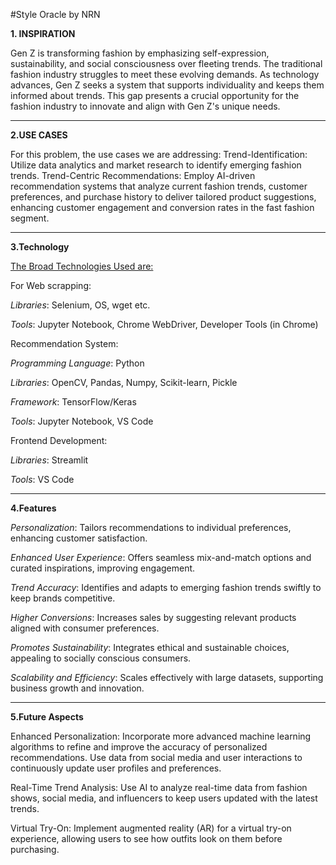 #Style Oracle by NRN

**1. INSPIRATION**

Gen Z is transforming fashion by emphasizing self-expression, sustainability, and social consciousness over fleeting trends. The traditional fashion industry struggles to meet these evolving demands. As technology advances, Gen Z seeks a system that supports individuality and keeps them informed about trends. This gap presents a crucial opportunity for the fashion industry to innovate and align with Gen Z's unique needs.
***
**2.USE CASES**

For this problem, the use cases we are addressing:
Trend-Identification: Utilize data analytics and market research to identify emerging fashion trends.
Trend-Centric Recommendations: Employ AI-driven recommendation systems that analyze current fashion trends, customer preferences, and purchase history to deliver tailored product suggestions, enhancing customer engagement and conversion rates in the fast fashion segment.
***
**3.Technology**

<u>The Broad Technologies Used  are:</u>

For Web scrapping: 

*Libraries*: Selenium, OS, wget etc.

*Tools*: Jupyter Notebook, Chrome WebDriver, Developer Tools (in Chrome)

Recommendation System:

*Programming Language*: Python

*Libraries*: OpenCV, Pandas, Numpy, Scikit-learn, Pickle

*Framework*: TensorFlow/Keras

*Tools*: Jupyter Notebook, VS Code

Frontend Development:

*Libraries*: Streamlit

*Tools*: VS Code
***
**4.Features**

*Personalization*: Tailors recommendations to individual preferences, enhancing customer satisfaction.

*Enhanced User Experience*: Offers seamless mix-and-match options and curated inspirations, improving engagement.

*Trend Accuracy*: Identifies and adapts to emerging fashion trends swiftly to keep brands competitive.

*Higher Conversions*: Increases sales by suggesting relevant products aligned with consumer preferences.

*Promotes Sustainability*: Integrates ethical and sustainable choices, appealing to socially conscious consumers.

*Scalability and Efficiency*: Scales effectively with large datasets, supporting business growth and innovation.

***
**5.Future Aspects**

Enhanced Personalization:
Incorporate more advanced machine learning algorithms to refine and improve the accuracy of personalized recommendations.
Use data from social media and user interactions to continuously update user profiles and preferences.

Real-Time Trend Analysis:
Use AI to analyze real-time data from fashion shows, social media, and influencers to keep users updated with the latest trends.

Virtual Try-On:
Implement augmented reality (AR) for a virtual try-on experience, allowing users to see how outfits look on them before purchasing.













